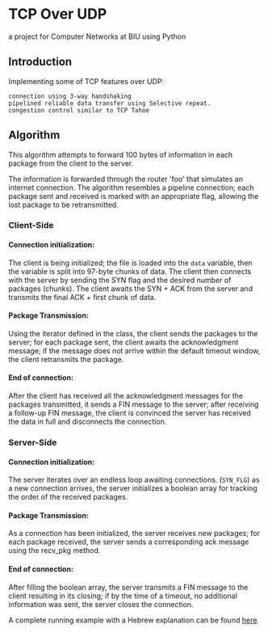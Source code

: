# TCP Over UDP
a project for Computer Networks at BIU using Python

## Introduction
Implementing some of TCP features over UDP:

    connection using 3-way handshaking
    pipelined reliable data transfer using Selective repeat.
    congestion control similar to TCP Tahoe

## Algorithm
This algorithm attempts to forward 100 bytes of information in each package from the client to the server.

The information is forwarded through the router 'foo' that simulates an internet connection.
The algorithm resembles a pipeline connection; each package sent and received is marked with an appropriate flag, allowing the lost package to be retransmitted.

 ### Client-Side
 
#### Connection initialization:
The client is being initialized; the file is loaded into the `data` variable, then the variable is split into 97-byte chunks of data.
The client then connects with the server by sending the SYN flag and the desired number of packages (chunks).
The client awaits the SYN + ACK from the server and transmits the final ACK + first chunk of data.

#### Package Transmission:
Using the iterator defined in the class, the client sends the packages to the server; for each package sent, the client awaits the acknowledgment message; if the message does not arrive within the default timeout window, the client retransmits the package.

#### End of connection:
After the client has received all the acknowledgment messages for the packages transmitted, it sends a FIN message to the server; after receiving a follow-up FIN message, the client is convinced the server has received the data in full and disconnects the connection.

 ### Server-Side
 
 #### Connection initialization:
The server iterates over an endless loop awaiting connections. (`SYN_FLG`) as a new connection arrives, 
the server initializes a boolean array for tracking the order of the received packages.
 
  #### Package Transmission:
As a connection has been initialized, the server receives new packages; for each package received, the server sends a corresponding ack message using the recv_pkg method.
  
 #### End of connection:
After filling the boolean array, the server transmits a FIN message to the client resulting in its closing; if by the time of a timeout, no additional information was sent, the server closes the connection.
 
A complete running example with a Hebrew explanation can be found <a href="https://github.com/Etelis/TCP-over-UDP/blob/Class_Stracture_Client/Networking%20-%20Part%20A%2CB.pdf" alt="HERE">here</a>.
